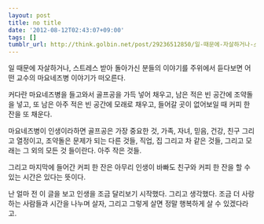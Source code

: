 ```yaml
---
layout: post
title: no title
date: '2012-08-12T02:43:07+09:00'
tags: []
tumblr_url: http://think.golbin.net/post/29236512850/일-때문에-자살하거나-스트레스-받아-돌아가신-분들의-이야기를-주위에서-듣다보면-어떤
---
```

일 때문에 자살하거나, 스트레스 받아 돌아가신 분들의 이야기를 주위에서 듣다보면 어떤 교수의 마요네즈병 이야기가 떠오른다.

커다란 마요네즈병을 들고와서 골프공을 가득 넣어 채우고, 남은 적은 빈 공간에 조약돌을 넣고, 또 남은 아주 적은 빈 공간에 모래로 채우고, 들어갈 곳이 없어보일 때 커피 한 잔을 또 채운다.

마요네즈병이 인생이라하면 골프공은 가장 중요한 것, 가족, 자녀, 믿음, 건강, 친구 그리고 열정이고, 조약돌은 문제가 되는 다른 것들, 직업, 집 그리고 차 같은 것들, 그리고 모래는 그 외의 모든 것 들이란다. 아주 작은 것들.

그리고 마지막에 들어간 커피 한 잔은 아무리 인생이 바빠도 친구와 커피 한 잔을 할 수 있는 시간은 있다는 뜻이다.

난 얼마 전 이 글을 보고 인생을 조금 달리보기 시작했다. 그리고 생각했다. 조금 더 사랑하는 사람들과 시간을 나누며 살자, 그리고 그렇게 살면 정말 행복하게 살 수 있겠다라고.
